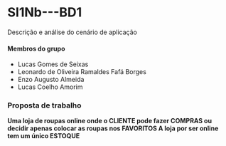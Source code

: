 # SI1Nb---BD1
Descrição e análise do cenário de aplicação

#### Membros do grupo

* Lucas Gomes de Seixas
* Leonardo de Oliveira Ramaldes Fafá Borges
* Enzo Augusto Almeida
* Lucas Coelho Amorim

### Proposta de trabalho

**Uma loja de roupas online onde o CLIENTE pode fazer COMPRAS ou decidir apenas colocar as roupas nos FAVORITOS
A loja por ser online tem um único ESTOQUE**
